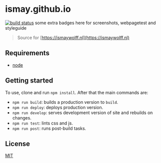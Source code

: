 # ismay.github.io

[![build status][build-badge]][build-url]
some extra badges here for screenshots, webpagetest and styleguide

> Source for [https://ismaywolff.nl](https://ismaywolff.nl)

## Requirements

* [node](https://nodejs.org/en/)

## Getting started

 To use, clone and run `npm install`. After that the main commands are:

* `npm run build`: builds a production version to `build`.
* `npm run deploy`: deploys production version.
* `npm run develop`: serves development version of site and rebuilds on changes.
* `npm run test`: lints css and js.
* `npm run post`: runs post-build tasks.

## License

[MIT](http://ismay.mit-license.org/)

[build-badge]: https://travis-ci.org/ismay/ismay.github.io.svg
[build-url]: https://travis-ci.org/ismay/ismay.github.io
